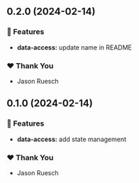 ## 0.2.0 (2024-02-14)


### 🚀 Features

- **data-access:** update name in README


### ❤️  Thank You

- Jason Ruesch

## 0.1.0 (2024-02-14)


### 🚀 Features

- **data-access:** add state management


### ❤️  Thank You

- Jason Ruesch